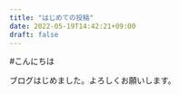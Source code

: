 ```yaml
---
title: "はじめての投稿"
date: 2022-05-19T14:42:21+09:00
draft: false
---
```


#こんにちは

ブログはじめました。よろしくお願いします。
